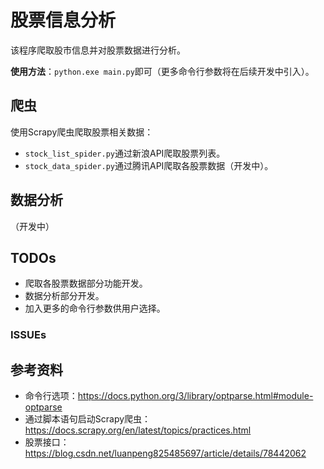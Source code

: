 # 股票信息分析

该程序爬取股市信息并对股票数据进行分析。

**使用方法**：`python.exe main.py`即可（更多命令行参数将在后续开发中引入）。

## 爬虫

使用Scrapy爬虫爬取股票相关数据：

- `stock_list_spider.py`通过新浪API爬取股票列表。
- `stock_data_spider.py`通过腾讯API爬取各股票数据（开发中）。

## 数据分析

（开发中）

## TODOs

- 爬取各股票数据部分功能开发。
- 数据分析部分开发。
- 加入更多的命令行参数供用户选择。

### ISSUEs

## 参考资料

- 命令行选项：https://docs.python.org/3/library/optparse.html#module-optparse
- 通过脚本语句启动Scrapy爬虫：https://docs.scrapy.org/en/latest/topics/practices.html
- 股票接口：https://blog.csdn.net/luanpeng825485697/article/details/78442062